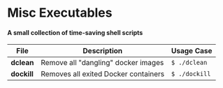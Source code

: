# Misc Executables

#### A small collection of time-saving shell scripts

| File        | Description                          | Usage Case    |
| ----------- | ------------------------------------ | ------------- |
| **dclean**  | Remove all "dangling" docker images  | `$ ./dclean`  |
| **dockill** | Removes all exited Docker containers | `$ ./dockill` |
